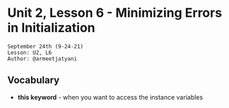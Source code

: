 # **Unit 2, Lesson 6 - Minimizing Errors in Initialization**
`September 24th (9-24-21)`<br>
`Lesson: U2, L6`<br>
`Author: @armeetjatyani`

## **Vocabulary**
- **this keyword** - when you want to access the instance variables 